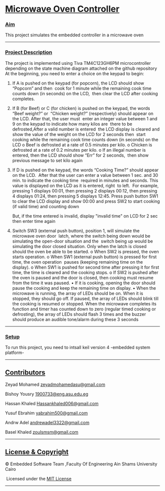 #                  <u>Microwave Oven Controller</u> 

### <u>Aim</u>

This project simulates the embedded controller in a microwave oven

------

###  <u>Project Description</u>

The project is implemented using Tiva TM4C123GH6PM microcontroller depending on the      state machine diagram attached on the github repository
At the beginning, you need to enter a choice on the keypad to begin:

1) If A is pushed on the keypad (for popcorn), the LCD should show “Popcorn” and then
​    cook for 1 minute while the remaining cook time counts down (in seconds) on the LCD,
​    then clear the LCD after cooking completes.

2) If B (for Beef) or C (for chicken) is pushed on the keypad, the words “Beef weight?” or
​    “Chicken weight?” (respectively) should appear on the LCD. After that, the user must 
​     enter an integer value between 1 and 9 on the keypad to indicate how many kilos are
​     there to be defrosted,After a valid number is entered
​     the LCD display is cleared and show the value of the weight on the LCD for 2 seconds then
​    start cooking while the remaining cook time counts down (in seconds) on the LCD
o Beef is defrosted at a rate of 0.5 minutes per kilo.
o Chicken is defrosted at a rate of 0.2 minutes per kilo.
o If an illegal number is entered, then the LCD should show “Err” for 2 seconds,
​    then show previous message to set kilo again

3) If D is pushed on the keypad, the words “Cooking Time?” should appear on the LCD.
​    After that the user can enter a value between 1 sec. and 30 min. to indicate the cooking time
​    required in minutes and seconds. This value is displayed on the LCD as it is entered, right
​    to left.
​    For example, pressing 1 displays 00:01, then pressing 2 displays 00:12, then pressing 4
   displays 01:24, then pressing 5 displays 12:45. Press push button SW1 to clear the LCD
   display and show 00:00 and press SW2 to start cooking (if valid time) and counting down 

   But, if the time entered is invalid, display "invalid time" on LCD for 2 sec then enter time again

4) Switch SW3 (external push button), position 1, will simulate the microwave oven door
​    latch, where the switch being down would be simulating the open-door situation and the
​    switch being up would be simulating the door closed situation. Only when the latch is
   closed should the oven be able to be started.
o When SW2 is pressed, the oven starts operation.
o When SW1 (external push button) is pressed for first time, the oven operation
​    pauses (keeping remaining time on the display).
o When SW1 is pushed for second time after pressing it for first time, the time is
   cleared and the cooking stops.
o If SW2 is pushed after the oven is paused and the door is closed, then cooking
   must resume from the time it was paused.
• If it is cooking, opening the door should pause the cooking and keep the remaining time
  on display.
• When the microwave is running, the array of LEDs should be on. When it is stopped,
  they should go off. If paused, the array of LEDs should blink
 till the cooking is resumed or stopped.
 When the microwave completes its function and timer has counted down to zero (regular
 timed cooking or defrosting), the array of LEDs should flash 3 times 
 and the buzzer should produce an audible tone/alarm during these 3 seconds

------

### <u>Setup</u>

To run this project, you need to intsall keil version 4 -embedded system platform-

------

## <u>Contributors</u>

<u></u>Zeyad Mohamed     <zeyadmohamedasu@gmail.com>

Bishoy Yousry          <1900733@eng.asu.edu.eg>

Hassan Khaled        <Hassankhaled006@gmail.com>

Yusuf Ebrahim         <yabrahim500@gmail.com>

Andrw Adel              <andrewadel3322@gmail.com>

Basel Khaled            <zoulsmsm@gmail.com>

------

## <u>License & Copyright</u>

© Embedded Software Team ,Faculty Of Engineering Ain Shams University Cairo

​    Licensed under the [MIT License](LICENSE) 

------

